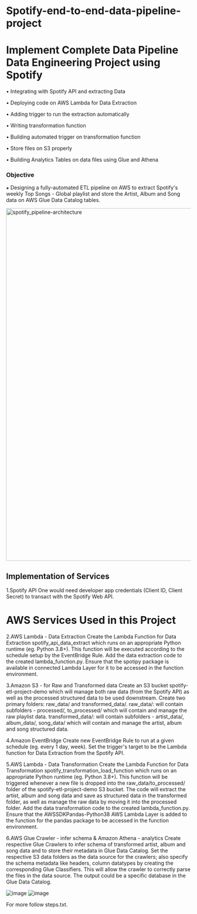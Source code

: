 # Spotify-end-to-end-data-pipeline-project
# Implement Complete Data Pipeline Data Engineering Project using Spotify

• Integrating with Spotify API and extracting Data

• Deploying code on AWS Lambda for Data Extraction

• Adding trigger to run the extraction automatically

• Writing transformation function

• Building automated trigger on transformation function

• Store files on S3 properly

• Building Analytics Tables on data files using Glue and Athena

### Objective
⁕ Designing a fully-automated ETL pipeline on AWS to extract Spotify's weekly Top Songs - Global playlist and store the Artist, Album and Song data on AWS Glue Data Catalog tables.

<img width="960" alt="spotify_pipeline-architecture" src="https://github.com/soham7998/Spotify-end-to-end-data-pipeline-project/assets/112894790/2843d2ea-5942-47b7-adbf-560d80eccf41">

## Implementation of Services
1.Spotify API
One would need developer app credentials (Client ID, Client Secret) to transact with the Spotify Web API.

# AWS Services Used in this Project
2.AWS Lambda - Data Extraction
Create the Lambda Function for Data Extraction spotify_api_data_extract which runs on an appropriate Python runtime (eg. Python 3.8+). This function will be executed according to the schedule setup by the EventBridge Rule. Add the data extraction code to the created lambda_function.py. Ensure that the spotipy package is available in connected Lambda Layer for it to be accessed in the function environment.

3.Amazon S3 - for Raw and Transformed data
Create an S3 bucket spotify-etl-project-demo which will manage both raw data (from the Spotify API) as well as the processed structured data to be used downstream. Create two primary folders: raw_data/ and transformed_data/. raw_data/: will contain subfolders - processed/, to_processed/ which will contain and manage the raw playlist data. transformed_data/: will contain subfolders - artist_data/, album_data/, song_data/ which will contain and manage the artist, album and song structured data.

4.Amazon EventBridge
Create new EventBridge Rule to run at a given schedule (eg. every 1 day, week). Set the trigger's target to be the Lambda function for Data Extraction from the Spotify API.

5.AWS Lambda - Data Transformation
Create the Lambda Function for Data Transformation spotify_transformation_load_function which runs on an appropriate Python runtime (eg. Python 3.8+). This function will be triggered whenever a new file is dropped into the raw_data/to_processed/ folder of the spotify-etl-project-demo S3 bucket. The code will extract the artist, album and song data and save as structured data in the transformed folder, as well as manage the raw data by moving it into the processed folder. Add the data transformation code to the created lambda_function.py. Ensure that the AWSSDKPandas-Python38 AWS Lambda Layer is added to the function for the pandas package to be accessed in the function environment.

6.AWS Glue Crawler - infer schema & Amazon Athena - analytics
Create respective Glue Crawlers to infer schema of transformed artist, album and song data and to store their metadata in Glue Data Catalog. Set the respective S3 data folders as the data source for the crawlers; also specify the schema metadata like headers, column datatypes by creating the corresponding Glue Classifiers. This will allow the crawler to correctly parse the files in the data source. The output could be a specific database in the Glue Data Catalog.

![image](https://github.com/soham7998/Spotify-end-to-end-data-pipeline-project/assets/112894790/b8968c41-e8ec-48e6-95a2-373efa2764e9)
![image](https://github.com/soham7998/Spotify-end-to-end-data-pipeline-project/assets/112894790/aecdd37f-514f-4a59-970b-7a6a99ae65bc)

For more follow steps.txt.

